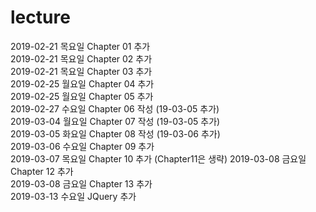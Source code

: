 # lecture
  
2019-02-21 목요일 Chapter 01 추가  
2019-02-21 목요일 Chapter 02 추가  
2019-02-21 목요일 Chapter 03 추가  
2019-02-25 월요일 Chapter 04 추가  
2019-02-25 월요일 Chapter 05 추가  
2019-02-27 수요일 Chapter 06 작성 (19-03-05 추가)  
2019-03-04 월요일 Chapter 07 작성 (19-03-05 추가)  
2019-03-05 화요일 Chapter 08 작성 (19-03-06 추가)  
2019-03-06 수요일 Chapter 09 추가  
2019-03-07 목요일 Chapter 10 추가 (Chapter11은 생략)
2019-03-08 금요일 Chapter 12 추가  
2019-03-08 금요일 Chapter 13 추가  
2019-03-13 수요일 JQuery 추가  
